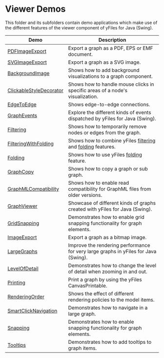 
# Viewer Demos
  

 This folder and its subfolders contain demo applications which make use of the different features of the viewer component of yFiles for Java (Swing).   

| Demo | Description |
|------|-------------|
|[PDFImageExport](../../src-pdf/viewer/pdfimageexport/)| Export a graph as a PDF, EPS or EMF document. |
|[SVGImageExport](../../src-svg/viewer/svgimageexport/)| Export a graph as a SVG image. |
|[BackgroundImage](../../src/viewer/backgroundimage/)| Shows how to add background visualizations to a graph component. |
|[ClickableStyleDecorator](../../src/viewer/clickablestyledecorator/)| Shows how to handle mouse clicks in specific areas of a node's visualization. |
|[EdgeToEdge](../../src/viewer/edgetoedge/)| Shows edge-to-edge connections. |
|[GraphEvents](../../src/viewer/events/)| Explore the different kinds of events dispatched by yFiles for Java (Swing). |
|[Filtering](../../src/viewer/filtering/)| Shows how to temporarily remove nodes or edges from the graph. |
|[FilteringWithFolding](../../src/viewer/filteringandfolding/)| Shows how to combine yFiles [filtering](https://docs.yworks.com/yfilesjava/doc/api/#/dguide/filtering) and [folding](https://docs.yworks.com/yfilesjava/doc/api/#/dguide/folding) features. |
|[Folding](../../src/viewer/folding/)| Shows how to use yFiles [folding](https://docs.yworks.com/yfilesjava/doc/api/#/dguide/folding) feature. |
|[GraphCopy](../../src/viewer/graphcopy/)| Shows how to copy a graph or sub graph. |
|[GraphMLCompatibility](../../src/viewer/graphmlcompatibility/)| Shows how to enable read compatibility for GraphML files from older versions. |
|[GraphViewer](../../src/viewer/graphviewer/)| Showcase of different kinds of graphs created with yFiles for Java (Swing). |
|[GridSnapping](../../src/viewer/gridsnapping/)| Demonstrates how to enable grid snapping functionality for graph elements. |
|[ImageExport](../../src/viewer/imageexport/)| Export a graph as a bitmap image. |
|[LargeGraphs](../../src/viewer/largegraphs/)| Improve the rendering performance for very large graphs in yFiles for Java (Swing). |
|[LevelOfDetail](../../src/viewer/levelofdetail/)| Demonstrates how to change the level of detail when zooming in and out. |
|[Printing](../../src/viewer/printing/)| Print a graph by using the yFiles CanvasPrintable. |
|[RenderingOrder](../../src/viewer/renderingorder/)| Shows the effect of different rendering policies to the model items. |
|[SmartClickNavigation](../../src/viewer/smartclicknavigation/)| Demonstrates how to navigate in a large graph. |
|[Snapping](../../src/viewer/snapping/)| Demonstrates how to enable snapping functionality for graph elements. |
|[Tooltips](../../src/viewer/tooltips/)| Demonstrates how to add tooltips to graph items. |
